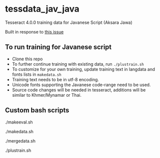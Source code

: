 # tessdata_jav_java
Tesseract 4.0.0 training data for Javanese Script (Aksara Jawa)

Built in response to [this issue](https://github.com/tesseract-ocr/langdata/issues/126)

## To run training for Javanese script

* Clone this repo
* To further continue training with existing data, run `./plustrain.sh`
* To customize for your own training, update training text in langdata and fonts lists in `makedata.sh`
* Training text needs to be in utf-8 encoding.
* Unicode fonts supporting the Javanese code-range need to be used.
* Source code changes will be needed in tesseract, additions will be similar to Khmer/Mynamar or Thai.

## Custom bash scripts 

./makeeval.sh

./makedata.sh

./mergedata.sh

./plustrain.sh

